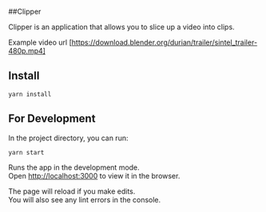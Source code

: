 ##Clipper

Clipper is an application that allows you to slice ​up a video into clips.

Example video url
[https://download.blender.org/durian/trailer/sintel_trailer-480p.mp4]

## Install

```
yarn install
```

## For Development

In the project directory, you can run:

```
yarn start
```

Runs the app in the development mode.<br>
Open [http://localhost:3000](http://localhost:3000) to view it in the browser.

The page will reload if you make edits.<br>
You will also see any lint errors in the console.
